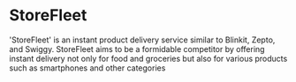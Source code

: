 # StoreFleet

'StoreFleet' is an instant product delivery service similar to Blinkit, Zepto, and Swiggy. StoreFleet aims to be a formidable competitor by offering instant delivery not only for food and groceries but also for various products such as smartphones and other categories